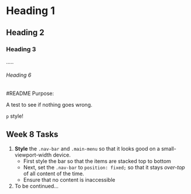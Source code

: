 # Heading 1
## Heading 2
### Heading 3
.....
###### Heading 6

#README Purpose:

A test to see if nothing goes wrong. 

`p` style!

## Week 8 Tasks

1. **Style** the `.nav-bar` and `.main-menu` so that it looks good on a small-viewport-width device. 
    * First style the bar so that the items are stacked top to bottom
    * Next, set the `.nav-bar` to `position: fixed;` so that it stays *over-top* of all content of the time.
    * Ensure that no content is inaccessible
2. To be continued...